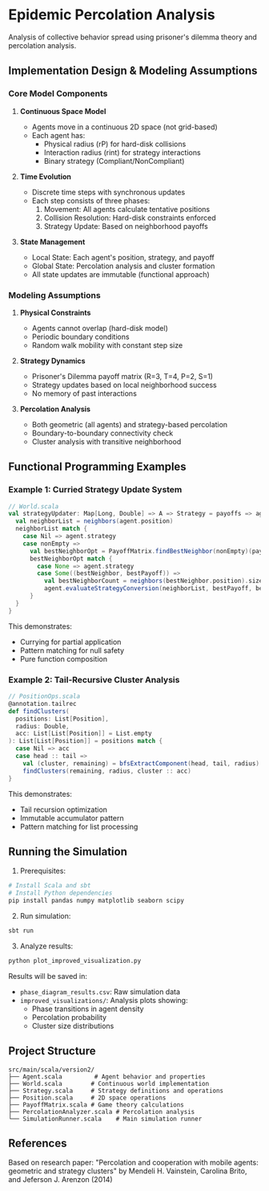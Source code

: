 # Epidemic Percolation Analysis

Analysis of collective behavior spread using prisoner's dilemma theory and percolation analysis.

## Implementation Design & Modeling Assumptions

### Core Model Components

1. **Continuous Space Model**
   - Agents move in a continuous 2D space (not grid-based)
   - Each agent has:
     - Physical radius (rP) for hard-disk collisions
     - Interaction radius (rint) for strategy interactions
     - Binary strategy (Compliant/NonCompliant)

2. **Time Evolution**
   - Discrete time steps with synchronous updates
   - Each step consists of three phases:
     1. Movement: All agents calculate tentative positions
     2. Collision Resolution: Hard-disk constraints enforced
     3. Strategy Update: Based on neighborhood payoffs

3. **State Management**
   - Local State: Each agent's position, strategy, and payoff
   - Global State: Percolation analysis and cluster formation
   - All state updates are immutable (functional approach)

### Modeling Assumptions

1. **Physical Constraints**
   - Agents cannot overlap (hard-disk model)
   - Periodic boundary conditions
   - Random walk mobility with constant step size

2. **Strategy Dynamics**
   - Prisoner's Dilemma payoff matrix (R=3, T=4, P=2, S=1)
   - Strategy updates based on local neighborhood success
   - No memory of past interactions

3. **Percolation Analysis**
   - Both geometric (all agents) and strategy-based percolation
   - Boundary-to-boundary connectivity check
   - Cluster analysis with transitive neighborhood

## Functional Programming Examples

### Example 1: Curried Strategy Update System
```scala
// World.scala
val strategyUpdater: Map[Long, Double] => A => Strategy = payoffs => agent => {
  val neighborList = neighbors(agent.position)
  neighborList match {
    case Nil => agent.strategy
    case nonEmpty => 
      val bestNeighborOpt = PayoffMatrix.findBestNeighbor(nonEmpty)(payoffs)
      bestNeighborOpt match {
        case None => agent.strategy
        case Some((bestNeighbor, bestPayoff)) =>
          val bestNeighborCount = neighbors(bestNeighbor.position).size
          agent.evaluateStrategyConversion(neighborList, bestPayoff, bestNeighborCount)(random.nextDouble())
      }
  }
}
```
This demonstrates:
- Currying for partial application
- Pattern matching for null safety
- Pure function composition

### Example 2: Tail-Recursive Cluster Analysis
```scala
// PositionOps.scala
@annotation.tailrec
def findClusters(
  positions: List[Position], 
  radius: Double,
  acc: List[List[Position]] = List.empty
): List[List[Position]] = positions match {
  case Nil => acc
  case head :: tail =>
    val (cluster, remaining) = bfsExtractComponent(head, tail, radius)
    findClusters(remaining, radius, cluster :: acc)
}
```
This demonstrates:
- Tail recursion optimization
- Immutable accumulator pattern
- Pattern matching for list processing

## Running the Simulation

1. Prerequisites:
```bash
# Install Scala and sbt
# Install Python dependencies
pip install pandas numpy matplotlib seaborn scipy
```

2. Run simulation:
```bash
sbt run
```

3. Analyze results:
```bash
python plot_improved_visualization.py
```

Results will be saved in:
- `phase_diagram_results.csv`: Raw simulation data
- `improved_visualizations/`: Analysis plots showing:
  - Phase transitions in agent density
  - Percolation probability
  - Cluster size distributions

## Project Structure

```
src/main/scala/version2/
├── Agent.scala         # Agent behavior and properties
├── World.scala        # Continuous world implementation
├── Strategy.scala     # Strategy definitions and operations
├── Position.scala     # 2D space operations
├── PayoffMatrix.scala # Game theory calculations
├── PercolationAnalyzer.scala # Percolation analysis
└── SimulationRunner.scala    # Main simulation runner
```

## References

Based on research paper:
"Percolation and cooperation with mobile agents: geometric and strategy clusters"
by Mendeli H. Vainstein, Carolina Brito, and Jeferson J. Arenzon (2014) 